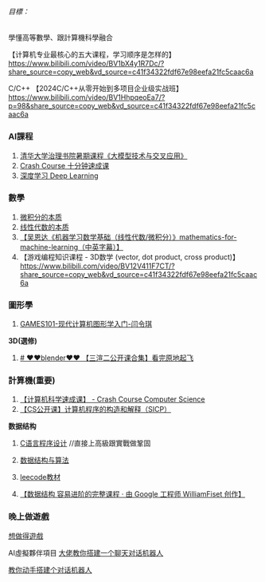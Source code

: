 
###### 目標：

學懂高等數學、跟計算機科學融合


















【计算机专业最核心的五大课程，学习顺序是怎样的】 https://www.bilibili.com/video/BV1bX4y1R7Dc/?share_source=copy_web&vd_source=c41f34322fdf67e98eefa21fc5caac6a


C/C++
【2024C/C++从零开始到多项目企业级实战班】 https://www.bilibili.com/video/BV1HhpqeoEa7/?p=98&share_source=copy_web&vd_source=c41f34322fdf67e98eefa21fc5caac6a
### **AI課程**

1. [清华大学治理书院暑期课程《大模型技术与交叉应用》](  https://www.bilibili.com/video/BV1QH4y1c7DG/?spm_id_from=333.880.my_history.page.click&vd_source=69f1aeabad4b9434e0b71c523349683d)
2. [Crash Course 十分钟速成课](https://www.bilibili.com/video/BV1tp421m71F/?spm_id_from=333.337.search-card.all.click&vd_source=69f1aeabad4b9434e0b71c523349683d)
3. [深度学习 Deep Learning](https://space.bilibili.com/88461692/channel/seriesdetail?sid=1528929)

### **數學**

1. [微积分的本质](https://space.bilibili.com/88461692/channel/seriesdetail?sid=1528931)
2. [线性代数的本质](https://www.bilibili.com/video/BV1rs411k7ru/?spm_id_from=333.999.0.0&vd_source=69f1aeabad4b9434e0b71c523349683d)
3. [【吴恩达《机器学习数学基础（线性代数/微积分）》mathematics-for-machine-learning（中英字幕）】](https://www.bilibili.com/video/BV1Pg4y1X7Pa/?share_source=copy_web&vd_source=c41f34322fdf67e98eefa21fc5caac6a)
4. 【游戏编程知识课程 - 3D数学 (vector, dot product, cross product)】 https://www.bilibili.com/video/BV12V411F7CT/?share_source=copy_web&vd_source=c41f34322fdf67e98eefa21fc5caac6a
### **圖形學**

1. [GAMES101-现代计算机图形学入门-闫令琪](https://www.bilibili.com/video/BV1X7411F744/?share_source=copy_web&vd_source=c41f34322fdf67e98eefa21fc5caac6a)

**3D(選修)**
1. [# ❤❤blender❤❤ 【三渲二公开课合集】看完原地起飞](https://www.bilibili.com/video/BV17w411J7fD/?spm_id_from=333.788.recommend_more_video.3&vd_source=69f1aeabad4b9434e0b71c523349683d)

### 計算機(重要)

1. [【计算机科学速成课】 - Crash Course Computer Science](https://www.bilibili.com/video/BV1EW411u7th/?spm_id_from=333.337.top_right_bar_window_history.content.click&vd_source=69f1aeabad4b9434e0b71c523349683d)
2. [【CS公开课】计算机程序的构造和解释（SICP）](https://www.bilibili.com/video/BV1Xx41117tr/?spm_id_from=333.337.top_right_bar_window_history.content.click&vd_source=69f1aeabad4b9434e0b71c523349683d)

**数据结构**

1. [C语言程序设计](https://www.bilibili.com/video/BV1Cr4y137os?p=21&vd_source=69f1aeabad4b9434e0b71c523349683d) //直接上高級跟實戰做鞏固

2. [数据结构与算法](https://www.bilibili.com/video/BV13W4y127Ey/?spm_id_from=333.337.search-card.all.click&vd_source=69f1aeabad4b9434e0b71c523349683d)

3. [leecode教材](https://leetcode.cn/leetbook/detail/illustration-of-algorithm/)

4. [【数据结构 容易进阶的完整课程 · 由 Google 工程师 WilliamFiset 创作】](https://www.bilibili.com/video/BV15V411t7KL/?share_source=copy_web&vd_source=c41f34322fdf67e98eefa21fc5caac6a)




### 晚上做遊戲

[想做得遊戲](https://docs.google.com/document/d/1tfy2NelI6677-sLzrpHntUqRxrfDF2INNRg-qFLzZ6I/edit?tab=t.0#heading=h.oij9l44vbynu)

AI虛擬夥伴項目
[大佬教你搭建一个聊天对话机器人](https://www.bilibili.com/video/BV1vL411Z7JV/?spm_id_from=333.337.search-card.all.click&vd_source=69f1aeabad4b9434e0b71c523349683d)

[教你动手搭建个对话机器人](https://www.bilibili.com/video/BV1H3411u7XN?spm_id_from=333.788.recommend_more_video.1&vd_source=69f1aeabad4b9434e0b71c523349683d)
